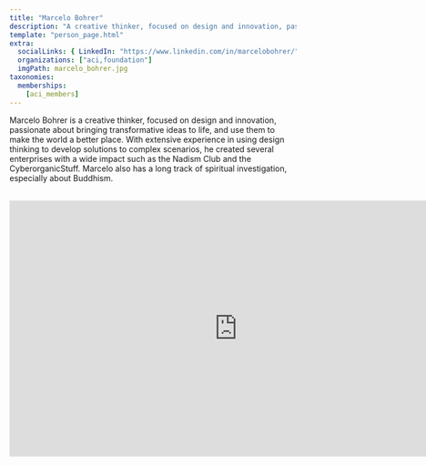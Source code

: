```yaml
---
title: "Marcelo Bohrer"
description: "A creative thinker, focused on design and innovation, passionate about bringing transformative ideas to life."
template: "person_page.html"
extra:
  socialLinks: { LinkedIn: "https://www.linkedin.com/in/marcelobohrer/"}
  organizations: ["aci,foundation"]
  imgPath: marcelo_bohrer.jpg
taxonomies:
  memberships:
    [aci_members]
---
```


Marcelo Bohrer is a creative thinker, focused on design and innovation, passionate about bringing transformative ideas to life, and use them to make the world a better place. With extensive experience in using design thinking to develop solutions to complex scenarios, he created several enterprises with a wide impact such as the Nadism Club and the CyberorganicStuff. Marcelo also has a long track of spiritual investigation, especially about Buddhism.


<BR>
<div class="aspect-w-16 aspect-h-9">
<iframe src="https://player.vimeo.com/video/424095605" width="800" height="450" frameborder="0" allow="autoplay; fullscreen" allowfullscreen></iframe>
</div>
<BR>